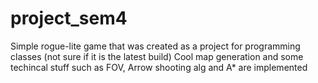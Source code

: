 # project_sem4
Simple rogue-lite game that was created as a project for programming classes (not sure if it is the latest build)
Cool map generation and some techincal stuff such as FOV, Arrow shooting alg and A* are implemented
